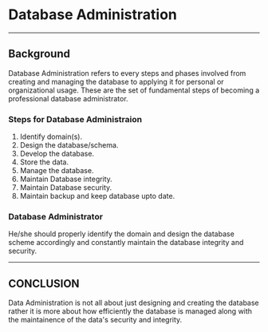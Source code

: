 # Database Administration
---

## Background
Database Administration refers to every steps and phases involved from creating and managing the database to applying it for personal or organizational usage. These are the set of fundamental steps of becoming a professional database administrator.

### Steps for Database Administraion
1. Identify domain(s).
2. Design the database/schema.
3. Develop the database.
4. Store the data.
5. Manage the database.
6. Maintain Database integrity.
7. Maintain Database security.
8. Maintain backup and keep database upto date.

### Database Administrator
He/she should properly identify the domain and design the database scheme accordingly and constantly maintain the database integrity and security.

---

## CONCLUSION
Data Administration is not all about just designing and creating the database rather it is more about how efficiently the database is managed along with the maintainence of the data's security and integrity.